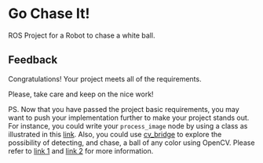 # Go Chase It!

ROS Project for a Robot to chase a white ball.

## Feedback


Congratulations! Your project meets all of the requirements.

Please, take care and keep on the nice work!

PS. Now that you have passed the project basic requirements, you may want to push your implementation further to make your project stands out. For instance, you could write your `process_image` node by using a class as illustrated in this [link](https://github.com/wsnewman/ros_class/tree/master/example_ros_class). Also, you could use [cv_bridge](http://wiki.ros.org/cv_bridge/Tutorials/UsingCvBridgeToConvertBetweenROSImagesAndOpenCVImages) to explore the possibility of detecting, and chase, a ball of any color using OpenCV. Please refer to [link 1](https://www.pyimagesearch.com/2015/09/14/ball-tracking-with-opencv/) and [link 2](http://profs.scienze.univr.it/~bloisi/tutorial/balldetection.html) for more information.
